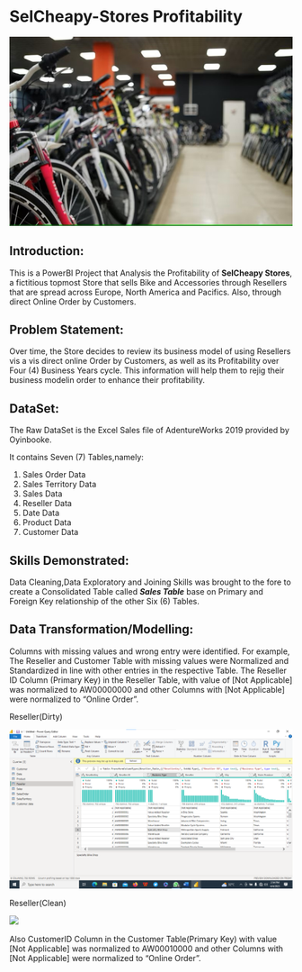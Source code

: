 # SelCheapy-Stores Profitability

![](SelCheapy_Stores.jpg)

## Introduction:
This is a PowerBI Project that Analysis the Profitability of **SelCheapy Stores**, a fictitious topmost Store that sells Bike and Accessories through Resellers that are spread across Europe, North America and Pacifics. Also, through direct Online Order by Customers.

## Problem Statement:
Over time, the Store decides to review its business model of using Resellers vis a vis direct online Order by Customers, as well as its Profitability over Four (4) Business Years cycle. This information will help them to rejig their business modelin order to enhance their profitability.

## DataSet:
The Raw DataSet is the Excel Sales file of  AdentureWorks 2019 provided by Oyinbooke.

It contains Seven (7) Tables,namely:
1.  Sales Order Data
2.  Sales Territory Data
3.  Sales Data
4.  Reseller Data
5.  Date Data
6.  Product Data
7.  Customer Data

## Skills Demonstrated:
Data Cleaning,Data Exploratory and Joining Skills was brought to the fore to create a Consolidated Table called **_Sales Table_** base on Primary and Foreign Key relationship of the other Six (6) Tables.

## Data Transformation/Modelling:
Columns with missing values and wrong entry were identified. For example, The Reseller and Customer Table with missing values were Normalized and Standardized in line with other entries in the respective Table.
The Reseller ID Column (Primary Key) in the Reseller Table, with value of [Not Applicable] was normalized to AW00000000 and other Columns with [Not Applicable] were normalized to “Online Order”.

Reseller(Dirty) 

![](Reseller_Table_Dirty.png)

Reseller(Clean)

![](Reseller_Table_cleaned.png)

Also  CustomerID Column  in the Customer Table(Primary Key) with value [Not Applicable] was normalized to AW00010000 and other Columns with [Not Applicable] were
normalized to “Online Order”.


